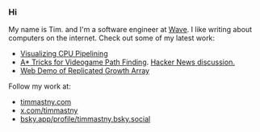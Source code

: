 ### Hi

My name is Tim. and I'm a software engineer at [Wave](https://www.wave.com/en/).
I like writing about computers on the internet. Check out some of my latest work:
- [Visualizing CPU Pipelining](https://timmastny.com/blog/visualizing-cpu-pipelining/)
- [A* Tricks for Videogame Path Finding](https://timmastny.com/blog/a-star-tricks-for-videogame-path-finding/). [Hacker News discussion.](https://news.ycombinator.com/item?id=38833658)
- [Web Demo of Replicated Growth Array](https://timmastny.com/rga/)


Follow my work at:
- [timmastny.com](https://timmastny.com)
- [x.com/timmastny](https://x.com/timmastny)
- [bsky.app/profile/timmastny.bsky.social](https://bsky.app/profile/timmastny.bsky.social)

